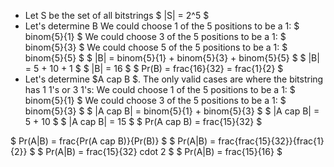 <ul>
<li> Let S be the set of all bitstrings 
$ |S| = 2^5 $
	<li> Let's determine B 
	      We could choose 1 of the 5 positions to be a 1: $ binom{5}{1} $ 
	      We could choose 3 of the 5 positions to be a 1: $ binom{5}{3} $ 
	      We could choose 5 of the 5 positions to be a 1: $ binom{5}{5} $ 
	      $ |B| = binom{5}{1} + binom{5}{3} + binom{5}{5} $ 
	      $ |B| = 5 + 10 + 1 $ 
	      $ |B| = 16 $ 
	      $ Pr(B) = frac{16}{32} = frac{1}{2} $
	<li> Let's determine $A cap B $. The only valid cases are where the bitstring has 1 1's or 3 1's: 
	      We could choose 1 of the 5 positions to be a 1: $ binom{5}{1} $ 
	      We could choose 3 of the 5 positions to be a 1: $ binom{5}{3} $ 
	      $ |A cap B| = binom{5}{1} + binom{5}{3} $ 
	      $ |A cap B| = 5 + 10 $ 
	      $ |A cap B| = 15 $ 
	      $ Pr(A cap B) = frac{15}{32} $
</ul>
$ Pr(A|B) = frac{Pr(A cap B)}{Pr(B)} $ 
$ Pr(A|B) = frac{frac{15}{32}}{frac{1}{2}} $ 
$ Pr(A|B) = frac{15}{32} cdot 2 $ 
$ Pr(A|B) = frac{15}{16} $

